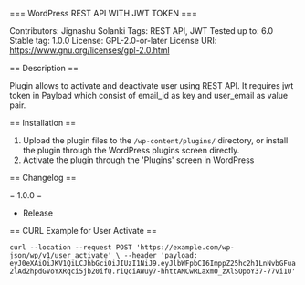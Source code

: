 === WordPress REST API WITH JWT TOKEN ===

Contributors:      Jignashu Solanki
Tags:              REST API, JWT
Tested up to:      6.0
Stable tag:        1.0.0
License:           GPL-2.0-or-later
License URI:       https://www.gnu.org/licenses/gpl-2.0.html

== Description ==

Plugin allows to activate and deactivate user using REST API. It requires jwt token in Payload which consist of email_id as key and user_email as value pair. 

== Installation ==

1. Upload the plugin files to the `/wp-content/plugins/` directory, or install the plugin through the WordPress plugins screen directly.
2. Activate the plugin through the 'Plugins' screen in WordPress

== Changelog ==

= 1.0.0 =
* Release


== CURL Example for User Activate == 

`curl --location --request POST 'https://example.com/wp-json/wp/v1/user_activate' \
--header 'payload: eyJ0eXAiOiJKV1QiLCJhbGciOiJIUzI1NiJ9.eyJlbWFpbCI6ImppZ25hc2h1LnNvbGFua2lAd2hpdGVoYXRqci5jb20ifQ.riQciAWuy7-hhttAMCwRLaxm0_zXlSOpoY37-77vi1U'`
